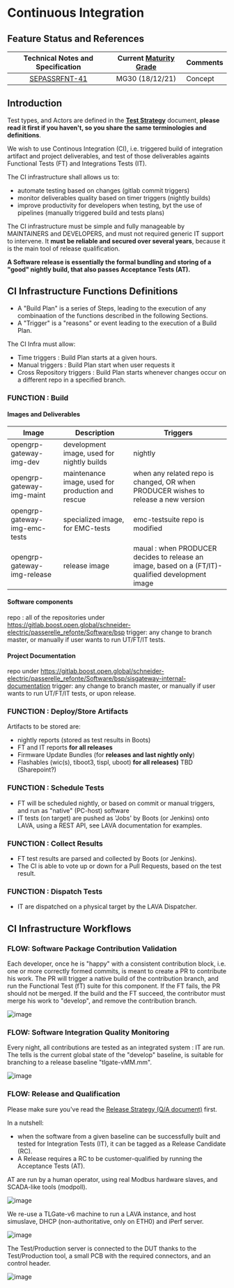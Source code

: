 Continuous Integration
=======================


## Feature Status and References

| Technical Notes and Specification | Current [Maturity Grade](../01_development_methods/SEPASSRFNT-96-development.md)| Comments |
| :---: | :---: | --- |
|[SEPASSRFNT-41](https://jira.open-groupe.com/browse/SEPASSRFNT-41) | MG30 (18/12/21) | Concept |

## Introduction

Test types, and Actors are defined in the [**Test Strategy**](test-strategy.md) document, **please read it first if you haven't, so you share the same terminologies and definitions**.

We wish to use Continous Integration (CI), i.e. triggered build of integration artifact and project deliverables, and test of those deliverables againts Functional Tests (FT) and Integrations Tests (IT).

The CI infrastructure shall allows us to: 
* automate testing based on changes (gitlab commit triggers)
* monitor deliverables quality based on timer triggers (nightly builds)
* improve productivity for developers when testing, byt the use of pipelines (manually triggered build and tests plans)

The CI infrastructure must be simple and fully manageable by MAINTAINERS and DEVELOPERS, and must not required generic IT support to intervene.
It **must be reliable and secured over several years**, because it is the main tool of release qualification.

**A Software release is essentially the formal bundling and storing of a "good" nightly build, that also passes Acceptance Tests (AT).**

## CI Infrastructure Functions Definitions

* A "Build Plan" is a series of Steps, leading to the execution of any combinaation of the functions described in the following Sections.
* A "Trigger" is a "reasons" or event leading to the execution of a Build Plan.

The CI Infra must allow:
* Time triggers : Build Plan starts at a given hours.
* Manual triggers : Build Plan start when user requests it
* Cross Repository triggers : Build Plan starts whenever changes occur on a different repo in a specified branch.

### FUNCTION : Build
#### Images and Deliverables

| Image | Description | Triggers |
| --- | --- | --- |
| opengrp-gateway-img-dev | development image, used for nightly builds | nightly |
| opengrp-gateway-img-maint | maintenance image, used for production and rescue | when any related repo is changed, OR when PRODUCER wishes to release a new version |
| opengrp-gateway-img-emc-tests | specialized image, for EMC-tests | emc-testsuite repo is modified |
| opengrp-gateway-img-release | release image | maual : when PRODUCER decides to release an image, based on a (FT/IT)-qualified development image |

#### Software components

repo : all of the repositories under https://gitlab.boost.open.global/schneider-electric/passerelle_refonte/Software/bsp
trigger: any change to branch master, or manually if user wants to run UT/FT/IT tests.

#### Project Documentation

repo under https://gitlab.boost.open.global/schneider-electric/passerelle_refonte/Software/bsp/sisgateway-internal-documentation
trigger: any change to branch master, or manually if user wants to run UT/FT/IT tests, or upon release.

### FUNCTION : Deploy/Store Artifacts

Artifacts to be stored are:
* nightly reports (stored as test results in Boots)
* FT and IT reports **for all releases**
* Firmware Update Bundles (for **releases and last nightly only**)
* Flashables (wic(s), tiboot3, tispl, uboot) **for all releases)**
TBD (Sharepoint?)

### FUNCTION : Schedule Tests

* FT will be scheduled nightly, or based on commit or manual triggers, and run as "native" (PC-host) software
* IT tests (on target) are pushed as 'Jobs' by Boots (or Jenkins) onto LAVA, using a REST API, see LAVA documentation for examples.

### FUNCTION : Collect Results

* FT test results are parsed and collected by Boots (or Jenkins).
* The CI is able to vote up or down for a Pull Requests, based on the test result.

### FUNCTION : Dispatch Tests

* IT are dispatched on a physical target by the LAVA Dispatcher.

## CI Infrastructure Workflows

### FLOW: Software Package Contribution Validation

Each developer, once he is "happy" with a consistent contribution block, i.e. one or more correctly formed commits, is meant to create a PR to contribute his work.
The PR will trigger a native build of the contribution branch, and run the Functional Test (fT) suite for this component. If the FT fails, the PR should not be merged.
If the build and the FT succeed, the contributor must merge his work to "develop", and remove the contribution branch.

![image](../images/ci-package.drawio.png)

### FLOW: Software Integration Quality Monitoring

Every night, all contributions are tested as an integrated system : IT are run.
The tells is the current global state of the "develop" baseline, is suitable for branching to a release baseline "tlgate-vMM.mm".

![image](../images/ci-nightly.drawio.png)

### FLOW: Release and Qualification

Please make sure you've read the [Release Strategy (Q/A document)](../10_production_methods/release-strategy.md) first.

In a nutshell:
* when the software from a given baseline can be successfully built and tested for Integration Tests (IT), it can be tagged as a Release Candidate (RC).
* A Release requires a RC to be customer-qualified by running the Acceptance Tests (AT).

AT are run by a human operator, using real Modbus hardware slaves, and SCADA-like tools (modpoll).

![image](../images/ci-release.drawio.png)

We re-use a TLGate-v6 machine to run a LAVA instance, and host simuslave, DHCP (non-authoritative, only on ETH0) and iPerf server.

![image](../images/ci-lava-setup.drawio.png)

The Test/Production server is connected to the DUT thanks to the Test/Production tool, a small PCB with the required connectors, and an control header.

![image](../images/ci-production.drawio.png)



